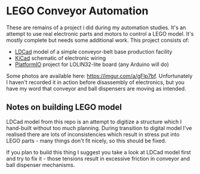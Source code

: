 # LEGO Conveyor Automation

These are remains of a project i did during my automation studies. It's an attempt to use real electronic parts and motors to control a LEGO model. It's mostly complete but needs some additional work. This project consists of:

- [LDCad](http://www.melkert.net/LDCad/) model of a simple conveyor-belt base production facility
- [KiCad](http://kicad-pcb.org/) schematic of electronic wiring
- [PlatformIO](https://platformio.org/) project for LOLIN32-lite board (any Arduino will do)

Some photos are available here: https://imgur.com/a/gFlp7bf. Unfortunately I haven't recorded it in action before disassembly of electronics, but you have my word that conveyor and ball dispensers are moving as intended.

## Notes on building LEGO model

LDCad model from this repo is an attempt to digitize a structure which I hand-built without too much planning. During transition to digital model I've realised there are lots of inconsistencies which result in stress put into LEGO parts - many things don't fit nicely, so this should be fixed.

If you plan to build this thing I suggest you take a look at LDCad model first and try to fix it - those tensions result in excessive friction in conveyor and ball dispenser mechanisms.
